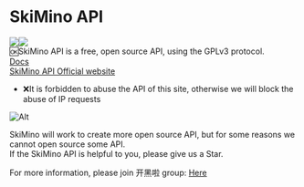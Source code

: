 # SkiMino API
  <img src="https://img.shields.io/github/license/SkiMinoTeam/API?style=for-the-badge" /><img src="https://img.shields.io/github/languages/code-size/SkiMinoTeam/API?style=for-the-badge" /><br />
🆗SkiMino API is a free, open source API, using the GPLv3 protocol.  
[Docs](https://docs.smcloli.ml/API/)  
[SkiMino API Official website](https://api.smcloli.ml/)
- ❌It is forbidden to abuse the API of this site, otherwise we will block the abuse of IP requests

![Alt](https://repobeats.axiom.co/api/embed/0ce49dfa0efe6af30500ef33a1a090de4c93eb05.svg "Repobeats analytics image")

SkiMino will work to create more open source API, but for some reasons we cannot open source some API.  
If the SkiMino API is helpful to you, please give us a Star.

For more information, please join 开黑啦 group: [Here](https://kaihei.co/Wyykam/)

